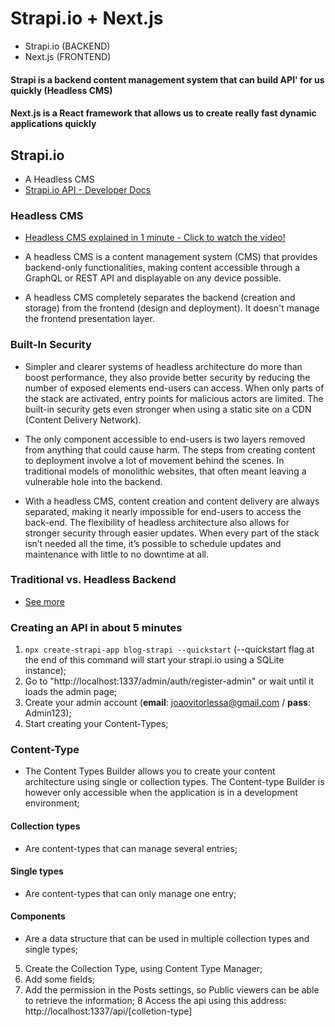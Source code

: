 # Strapi.io + Next.js
- Strapi.io (BACKEND)
- Next.js (FRONTEND)

#### Strapi is a backend content management system that can build API' for us quickly (Headless CMS)
#### Next.js is a React framework that allows us to create really fast dynamic applications quickly

## Strapi.io
- A Headless CMS
- [Strapi.io API - Developer Docs](https://docs.strapi.io/developer-docs/latest/getting-started/introduction.html#open-source-contribution)
### Headless CMS
- [Headless CMS explained in 1 minute - Click to watch the video!](https://youtu.be/-Uor3I0n_vQ)

- A headless CMS is a content management system (CMS) that provides backend-only functionalities, making content accessible through a GraphQL or REST API and displayable on any device possible.

- A headless CMS completely separates the backend (creation and storage) from the frontend (design and deployment). It doesn't manage the frontend presentation layer.

### Built-In Security
- Simpler and clearer systems of headless architecture do more than boost performance, they also provide better security by reducing the number of exposed elements end-users can access. When only parts of the stack are activated, entry points for malicious actors are limited. The built-in security gets even stronger when using a static site on a CDN (Content Delivery Network).

- The only component accessible to end-users is two layers removed from anything that could cause harm. The steps from creating content to deployment involve a lot of movement behind the scenes. In traditional models of monolithic websites, that often meant leaving a vulnerable hole into the backend.

- With a headless CMS, content creation and content delivery are always separated, making it nearly impossible for end-users to access the back-end. The flexibility of headless architecture also allows for stronger security through easier updates. When every part of the stack isn’t needed all the time, it’s possible to schedule updates and maintenance with little to no downtime at all.
### Traditional vs. Headless Backend
- [See more](https://strapi.io/blog/traditional-vs-headless-cms-a-comparison?utm_source=devto&utm_medium=post&utm_campaign=blog)
### Creating an API in about 5 minutes
1. ```npx create-strapi-app blog-strapi --quickstart``` (--quickstart flag at the end of this command will start your strapi.io using a SQLite instance);
2. Go to "http://localhost:1337/admin/auth/register-admin" or wait until it loads the admin page;
3. Create your admin account (**email**: joaovitorlessa@gmail.com / **pass**: Admin123);
4. Start creating your Content-Types;

### Content-Type
- The Content Types Builder allows you to create your content architecture using single or collection types. 
The Content-type Builder is however only accessible when the application is in a development environment;

#### Collection types
- Are content-types that can manage several entries;

#### Single types
- Are content-types that can only manage one entry;

#### Components
- Are a data structure that can be used in multiple collection types and single types;

5. Create the Collection Type, using Content Type Manager;
6. Add some fields;
7. Add the permission in the Posts settings, so Public viewers can be able to retrieve the information;
8 Access the api using this address: http://localhost:1337/api/[colletion-type]